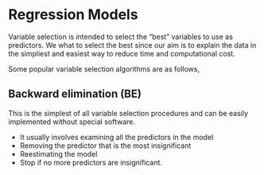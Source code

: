 # Regression Models

Variable selection is intended to select the “best” variables to use as predictors. We what to select the best since our aim is to explain the data in the simpliest and easiest way to reduce time and computational cost.

Some popular variable selection algorithms are as follows,

## Backward elimination (BE)
This is the simplest of all variable selection procedures and can be easily implemented without special
software. 
* It usually involves examining all the predictors in the model
* Removing the predictor that is the most insignificant
* Reestimating the model
* Stop if no more predictors are insignificant.

## 
